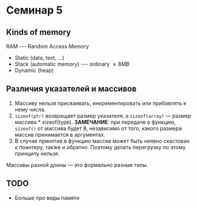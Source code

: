 # Семинар 5

## Kinds of memory

RAM --- Random Access Memory

- Static (data, text, ...)
- Stack (automatic memory) --- ordinary $\approx 8 MB$
- Dynamic (heap)

## Различия указателей и массивов

1) Массиву нельзя присваивать, инкрементировать или прибавлять к нему числа.
2) `sizeof(ptr)` возвращает размер указателя, а `sizeof(array)` — размер массива * sizeof(type). **ЗАМЕЧАНИЕ**: при передаче в функцию, `sizeof()` от массива будет 8, независимо от того, какого размера массив принимается в аргументах.
3) В случае принятия в функцию массив может быть неявно скастован к поинтеру, также и
обратно. Поэтому делать перегрузку по этому принципу нельзя.

Массивы разной длины — это формально разные типы.

## TODO

- Больше про виды памяти
